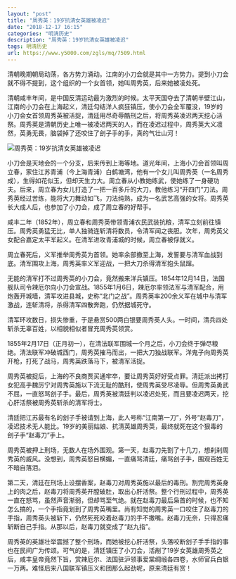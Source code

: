 ```yaml
---
layout: "post"
title: "周秀英：19岁抗清女英雄被凌迟"
date: "2018-12-17 16:15"
categories: "明清历史"
description: "周秀英：19岁抗清女英雄被凌迟"
tags: 明清历史
url: https://www.y5000.com/zgls/mq/7509.html
---
```






清朝晚期朝局动荡，各方势力涌动。江南的小刀会就是其中一方势力。提到小刀会就不得不提到，这个组织的一个女首领，她叫周秀英，后来她被凌处死。

清朝咸丰年间，是中国反清运动最为激烈的时候。太平天国夺去了清朝半壁江山，江南的小刀会在上海起义，清廷勾结洋人疯狂镇压，使小刀会全军覆没，19岁的小刀会女首领周秀英被活捉，清廷用尽奇辱酷刑之后，将周秀英凌迟两天挖心活祭。周秀英是清朝历史上唯一被凌迟两天的人，而在凌迟过程中，周秀英大义凛然，英勇无畏，脑袋掉了还咬住了刽子手的手，真的气壮山河！

![周秀英：19岁抗清女英雄被凌迟](/uploads/allimg/161216/6-16121614453K48.JPG)

小刀会是天地会的一个分支，后来传到上海等地。道光年间，上海小刀会首领叫周立春，家住江苏青浦（今上海青浦）白鹤塘湾，他有一个女儿叫周秀英（一名周秀成），生得如花似玉，但却天生力大。周立春从小教她练武，使她练了一身硬功夫。后来，周立春为女儿打造了一把一百多斤的大刀，教他练习“开四门”刀法。周秀英经过苦练，能将大刀舞动如飞，刀法纯熟，成为一名武艺高强的女将。周秀英长大成人后，也参加了小刀会，成了周立春的好帮手。

咸丰二年（1852年），周立春和周秀英带领青浦农民武装抗粮，清军立刻前往镇压。周秀英勇猛无比，单人独骑连斩清将数员，令清军闻之丧胆。次年，周秀英父女配合嘉定太平军起义。在清军进攻青浦城的时候，周立春被俘就义。

周立春死后，义军推举周秀英为首领。她率余部撤至上海，发誓要与清军血战到底。清军围攻上海，周秀英率义军迎战，一把大刀杀得清军抱头鼠蹿。

无能的清军打不过周秀英的小刀会，竟然搬来洋兵镇压。1854年12月14日，法国舰队司令辣厄尔向小刀会宣战。1855年1月6日，辣厄尔率领法军与清军配合，用炮轰开城墙，清军攻进县城，史称“北门之战”。周秀英率200余义军在城中与清军激战，连斩清将，杀得清军四散奔跑，仍然据城死守。

清军环攻数日，损失惨重，于是悬赏500两白银要周秀英人头。一时间，清兵四处斩杀无辜百姓，以相貌相似者冒充周秀英领赏。

1855年2月17日（正月初一），在清法联军围城一个月之后，小刀会终于弹尽粮绝。清法联军冲破城西门，周秀英摧马而出，一把大刀独战联军。洋鬼子向周秀英开枪，打死了战马，周秀英跌落马下，被清军活捉。

周秀英被捉后，上海的不良商贾买通牢卒，要让周秀英好好受点罪。清廷派出拷打女犯高手魏厉宁对周秀英施以下流无耻的酷刑，使周秀英受尽凌辱。但周秀英勇武不屈，一直怒骂刽子手。最后，周秀英被清廷判以凌迟处死，而且要凌迟两天，挖心肝活祭被周秀英斩杀的清军将士。

清廷把江苏最有名的刽子手被请到上海，此人号称“江南第一刀”，外号“赵毒刀”，凌迟技术无人能比。19岁的美丽姑娘、抗清英雄周秀英，最终就死在这个狠毒的刽子手“赵毒刀”手上。

周秀英被押上刑场，无数人在场外围观。第一天，赵毒刀先割了十几刀，想刹刹周秀英的威风。没想到，周秀英怒目横媚，一直痛骂清廷，痛骂刽子手，围观百姓无不暗自落泪。

第二天，清廷在刑场上设摆香案，赵毒刀对周秀英施以最后的毒刑。割完周秀英身上的肉之后，赵毒刀将周秀英开膛破肚，取出心肝活祭。整个行刑过程中，周秀英一直在怒骂，虽然声音渐弱，但却骂至气绝。就在赵毒刀最后枭首的时候，也不知怎么搞的，一个手指竟划到了周秀英嘴里。尚有知觉的周秀英一口咬住了赵毒刀的手指，周秀英头被斩下，仍然死死咬着赵毒刀的手不撒嘴。赵毒刀无奈，只得忍痛斩断自己手指。从那以后，赵毒刀就变成了“赵九指”。

周秀英的英雄壮举震撼了整个刑场，而她被挖心肝活祭，头落咬断刽子手手指的事也在民间广为传颂。可气的是，清廷镇压了小刀会，活剐了19岁女英雄周秀英之后，咸丰皇帝竟然下旨，赏辣厄尔、法国驻沪领事爱棠绸缎各四卷，水师官兵白银一万两。难怪后来八国联军镇压义和团那么起劲呢，原来清廷有赏！
